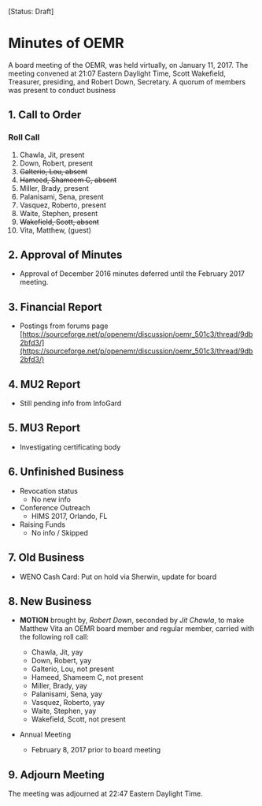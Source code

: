 [Status: Draft]

# Minutes of OEMR
A board meeting of the OEMR, was held virtually, on January 11, 2017. The meeting convened at 21:07 Eastern Daylight Time, Scott Wakefield, Treasurer, presiding, and Robert Down, Secretary. A quorum of members was present to conduct business

## 1. Call to Order

### Roll Call

1. Chawla, Jit, present
2. Down, Robert, present
3. ~~Galterio, Lou, absent~~
4. ~~Hameed, Shameem C, absent~~
5. Miller, Brady, present
6. Palanisami, Sena, present
7. Vasquez, Roberto, present
8. Waite, Stephen, present
9. ~~Wakefield, Scott, absent~~
10. Vita, Matthew, (guest)

## 2. Approval of Minutes

- Approval of December 2016 minutes deferred until the February 2017 meeting.

## 3. Financial Report

- Postings from forums page [https://sourceforge.net/p/openemr/discussion/oemr_501c3/thread/9db2bfd3/](https://sourceforge.net/p/openemr/discussion/oemr_501c3/thread/9db2bfd3/)

## 4. MU2 Report

- Still pending info from InfoGard

## 5. MU3 Report

- Investigating certificating body

## 6. Unfinished Business

- Revocation status
  -  No new info
- Conference Outreach
  -  HIMS 2017, Orlando, FL
- Raising Funds
  -  No info / Skipped

## 7. Old Business

- WENO Cash Card: Put on hold via Sherwin, update for board

## 8. New Business

- **MOTION** brought by, _Robert Down_, seconded by _Jit Chawla_, to make Matthew Vita an OEMR board member and regular member, carried with the following roll call:

    - Chawla, Jit, yay
    - Down, Robert, yay
    - Galterio, Lou, not present
    - Hameed, Shameem C, not present
    - Miller, Brady, yay
    - Palanisami, Sena, yay
    - Vasquez, Roberto, yay
    - Waite, Stephen, yay
    - Wakefield, Scott, not present

- Annual Meeting
    - February 8, 2017 prior to board meeting

## 9. Adjourn Meeting
The meeting was adjourned at 22:47 Eastern Daylight Time.

